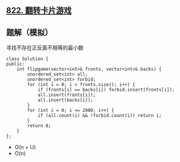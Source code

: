 ## [822. 翻转卡片游戏](https://leetcode.cn/problems/card-flipping-game/description/)

## 题解（模拟）

寻找不存在正反面不相等的最小数

```
class Solution {
public:
    int flipgame(vector<int>& fronts, vector<int>& backs) {
        unordered_set<int> all;
        unordered_set<int> forbid;
        for (int i = 0; i < fronts.size(); i++) {
            if (fronts[i] == backs[i]) forbid.insert(fronts[i]);
            all.insert(fronts[i]);
            all.insert(backs[i]);
        }
        for (int i = 0; i <= 2000; i++) {
            if (all.count(i) && !forbid.count(i)) return i;
        }
        return 0;
    }
};
```

- O(n + U)
- O(n)

